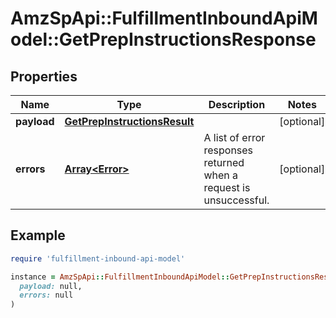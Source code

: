 # AmzSpApi::FulfillmentInboundApiModel::GetPrepInstructionsResponse

## Properties

| Name | Type | Description | Notes |
| ---- | ---- | ----------- | ----- |
| **payload** | [**GetPrepInstructionsResult**](GetPrepInstructionsResult.md) |  | [optional] |
| **errors** | [**Array&lt;Error&gt;**](Error.md) | A list of error responses returned when a request is unsuccessful. | [optional] |

## Example

```ruby
require 'fulfillment-inbound-api-model'

instance = AmzSpApi::FulfillmentInboundApiModel::GetPrepInstructionsResponse.new(
  payload: null,
  errors: null
)
```

